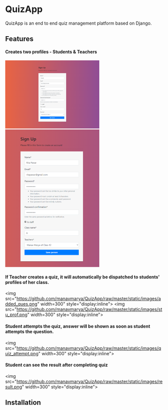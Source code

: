 # QuizApp

QuizApp is an end to end quiz management platform based on Django.

## Features

#### Creates two profiles - Students & Teachers
<img src="https://github.com/manavmarya/QuizApp/raw/master/static/images/stu_reg.png" width="300" style="display:inline">
<img src="https://github.com/manavmarya/QuizApp/raw/master/static/images/register.png" width=300" style="display:inline">

#### If Teacher creates a quiz, it will automatically be dispatched to students' profiles of her class.
<img src="https://github.com/manavmarya/QuizApp/raw/master/static/images/added_ques.png" width=300" style="display:inline">
<img src="https://github.com/manavmarya/QuizApp/raw/master/static/images/stu_prof.png" width=300" style="display:inline">
                                                                                                                        
#### Student attempts the quiz, answer will be shown as soon as student attempts the question.
<img src="https://github.com/manavmarya/QuizApp/raw/master/static/images/quiz_attempt.png" width=300" style="display:inline">

#### Student can see the result after completing quiz
<img src="https://github.com/manavmarya/QuizApp/raw/master/static/images/result.png" width=300" style="display:inline">

## Installation
